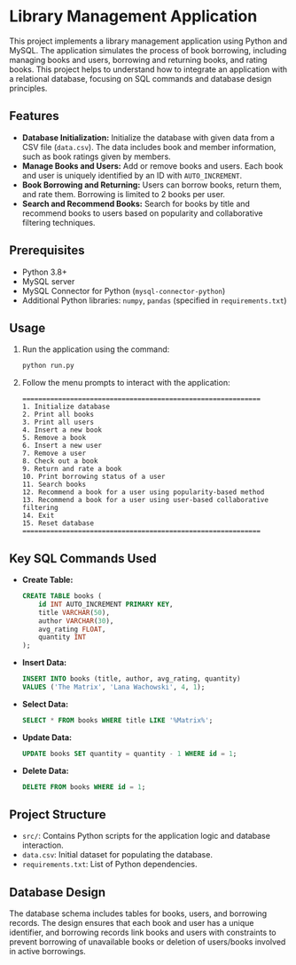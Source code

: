 # Library Management Application

This project implements a library management application using Python and MySQL. The application simulates the process of book borrowing, including managing books and users, borrowing and returning books, and rating books. This project helps to understand how to integrate an application with a relational database, focusing on SQL commands and database design principles.

## Features

- **Database Initialization:** Initialize the database with given data from a CSV file (`data.csv`). The data includes book and member information, such as book ratings given by members.
- **Manage Books and Users:** Add or remove books and users. Each book and user is uniquely identified by an ID with `AUTO_INCREMENT`.
- **Book Borrowing and Returning:** Users can borrow books, return them, and rate them. Borrowing is limited to 2 books per user.
- **Search and Recommend Books:** Search for books by title and recommend books to users based on popularity and collaborative filtering techniques.

## Prerequisites

- Python 3.8+
- MySQL server
- MySQL Connector for Python (`mysql-connector-python`)
- Additional Python libraries: `numpy`, `pandas` (specified in `requirements.txt`)



## Usage

1. Run the application using the command:

    ```bash
    python run.py
    ```

2. Follow the menu prompts to interact with the application:

    ```
    ============================================================
    1. Initialize database
    2. Print all books
    3. Print all users
    4. Insert a new book
    5. Remove a book
    6. Insert a new user
    7. Remove a user
    8. Check out a book
    9. Return and rate a book
    10. Print borrowing status of a user
    11. Search books
    12. Recommend a book for a user using popularity-based method
    13. Recommend a book for a user using user-based collaborative filtering
    14. Exit
    15. Reset database
    ============================================================
    ```

## Key SQL Commands Used

- **Create Table:**
    ```sql
    CREATE TABLE books (
        id INT AUTO_INCREMENT PRIMARY KEY,
        title VARCHAR(50),
        author VARCHAR(30),
        avg_rating FLOAT,
        quantity INT
    );
    ```
- **Insert Data:**
    ```sql
    INSERT INTO books (title, author, avg_rating, quantity)
    VALUES ('The Matrix', 'Lana Wachowski', 4, 1);
    ```
- **Select Data:**
    ```sql
    SELECT * FROM books WHERE title LIKE '%Matrix%';
    ```
- **Update Data:**
    ```sql
    UPDATE books SET quantity = quantity - 1 WHERE id = 1;
    ```
- **Delete Data:**
    ```sql
    DELETE FROM books WHERE id = 1;
    ```

## Project Structure

- `src/`: Contains Python scripts for the application logic and database interaction.
- `data.csv`: Initial dataset for populating the database.
- `requirements.txt`: List of Python dependencies.

## Database Design

The database schema includes tables for books, users, and borrowing records. The design ensures that each book and user has a unique identifier, and borrowing records link books and users with constraints to prevent borrowing of unavailable books or deletion of users/books involved in active borrowings.

